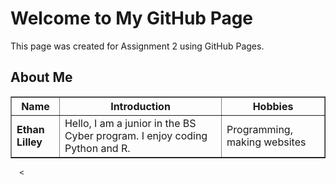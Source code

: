 <html lang="en">
<head>
  <meta charset="utf-8" />
  <meta name="viewport" content="width=device-width, initial-scale=1" />
  <title>My GitHub Page</title>
</head>
<body>
  <h1>Welcome to My GitHub Page</h1>
  <p>This page was created for Assignment 2 using GitHub Pages.</p>

  <h2>About Me</h2>
  <table border="1" cellpadding="6" cellspacing="0">
    <thead>
      <tr>
        <th>Name</th>
        <th>Introduction</th>
        <th>Hobbies</th>
      </tr>
    </thead>
    <tbody>
      <tr>
        <td><strong>Ethan Lilley</strong></td>
        <td>Hello, I am a junior in the BS Cyber program. I enjoy coding Python and R.</td>
        <td>Programming, making websites</td>
      </tr>
    </tbody>
  </table>
</body>
</html>

      <
